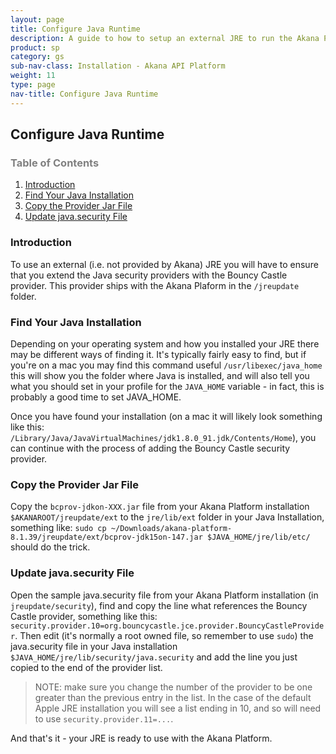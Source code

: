 ```yaml
---
layout: page
title: Configure Java Runtime
description: A guide to how to setup an external JRE to run the Akana Platform
product: sp
category: gs
sub-nav-class: Installation - Akana API Platform
weight: 11
type: page
nav-title: Configure Java Runtime
---
```


## Configure Java Runtime

<h3 style="color: grey;">Table of Contents</h3>
<ol class="table_of_contents">
	<li><a href="#introduction">Introduction</a></li>
	<li><a href="#finding_java">Find Your Java Installation</a></li>
	<li><a href="#copy_provider_jar">Copy the Provider Jar File</a></li>
	<li><a href="#update_java_security">Update java.security File</a></li>
</ol>

### <a name="introduction"></a>Introduction

To use an external (i.e. not provided by Akana) JRE you will have to ensure that you extend the Java security providers with the Bouncy Castle provider.  This provider ships with the Akana Plaform in the ```/jreupdate``` folder.

### <a name="finding_java"></a>Find Your Java Installation

Depending on your operating system and how you installed your JRE there may be different ways of finding it.  It's typically fairly easy to find, but if you're on a mac you may find this command useful ```/usr/libexec/java_home``` this will show you the folder where Java is installed, and will also tell you what you should set in your profile for the ```JAVA_HOME``` variable - in fact, this is probably a good time to set JAVA_HOME.

Once you have found your installation (on a mac it will likely look something like this: ```/Library/Java/JavaVirtualMachines/jdk1.8.0_91.jdk/Contents/Home```), you can continue with the process of adding the Bouncy Castle security provider.

### <a name="copy_provider_jar"></a>Copy the Provider Jar File

Copy the ```bcprov-jdkon-XXX.jar``` file from your Akana Platform installation ```$AKANAROOT/jreupdate/ext``` to the ```jre/lib/ext``` folder in your Java Installation, something like: ```sudo cp ~/Downloads/akana-platform-8.1.39/jreupdate/ext/bcprov-jdk15on-147.jar $JAVA_HOME/jre/lib/etc/``` should do the trick.

### <a name="update_java_security"></a>Update java.security File

Open the sample java.security file from your Akana Platform installation (in ```jreupdate/security```), find and copy the line what references the Bouncy Castle provider, something like this: ```security.provider.10=org.bouncycastle.jce.provider.BouncyCastleProvider```.  Then edit (it's normally a root owned file, so remember to use ```sudo```) the java.security file in your Java installation ```$JAVA_HOME/jre/lib/security/java.security``` and add the line you just copied to the end of the provider list.

> NOTE: make sure you change the number of the provider to be one greater than the previous entry in the list.  In the case of the default Apple JRE installation you will see a list ending in 10, and so will need to use ```security.provider.11=...```.

And that's it - your JRE is ready to use with the Akana Platform.